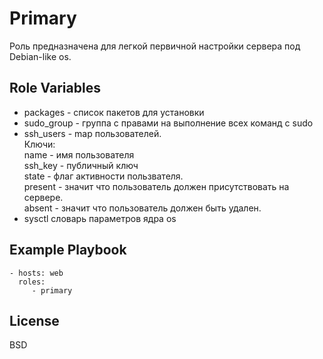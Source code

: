 Primary
=========

Роль предназначена для легкой первичной настройки сервера под Debian-like os.


Role Variables
--------------

* packages - список пакетов для установки
* sudo_group - группа с правами на выполнение всех команд с sudo 
* ssh_users - map пользователей.  
Ключи:  
name - имя пользователя  
ssh_key - публичный ключ  
state - флаг активности пользвателя.  
present - значит что пользователь должен присутствовать на сервере.  
absent - значит что пользователь должен быть удален.
* sysctl словарь параметров ядра os

Example Playbook
----------------


    - hosts: web
      roles:
         - primary

License
-------

BSD

